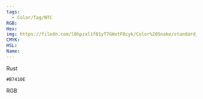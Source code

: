 ```yaml
---
tags:
  - Color/Tag/NTC
RGB:
Hex:
img: https://filedn.com/l0hpzxl1f01yT7GHxtF8cyk/Color%20Snake/standard_csv_to_svg/B7410E.svg
CMYK:
HSL:
Name:
---
```

Rust
```palette
#B7410E
```
RGB
